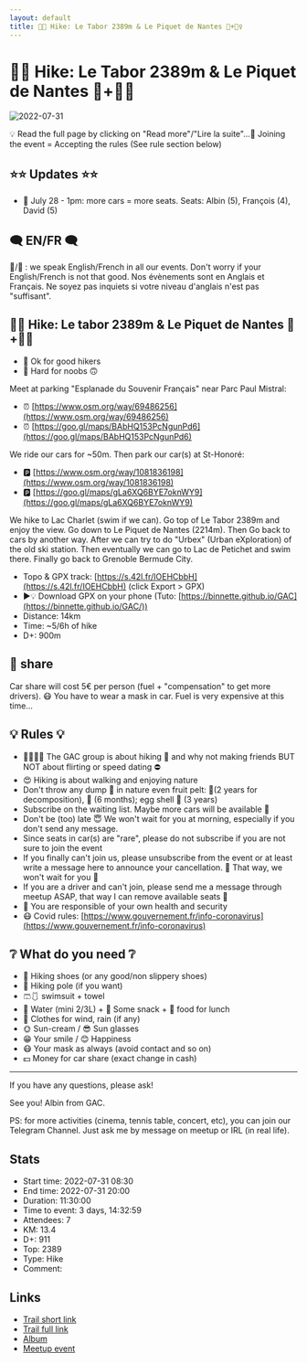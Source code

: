 ```yaml
---
layout: default
title: 🥾🔴 Hike: Le Tabor 2389m & Le Piquet de Nantes 🗻+🏊‍♀️
---
```


# 🥾🔴 Hike: Le Tabor 2389m & Le Piquet de Nantes 🗻+🏊‍♀️

![2022-07-31](../img/orig/2022-07-31.jpg)

💡 Read the full page by clicking on "Read more"/"Lire la suite"...💜
Joining the event = Accepting the rules (See rule section below)

##  ⭐⭐ Updates ⭐⭐ 

* 📅 July 28 - 1pm: more cars = more seats. Seats: Albin (5), François (4), David (5)

##  🗨️ EN/FR 🗨️ 
🦅/🐓 : we speak English/French in all our events. Don't worry if your English/French is not that good. Nos évènements sont en Anglais et Français. Ne soyez pas inquiets si votre niveau d'anglais n'est pas "suffisant".

##  🥾🔴 Hike: Le tabor 2389m & Le Piquet de Nantes 🗻+🏊‍♀️ 

* 🔵 Ok for good hikers
* 🔴 Hard for noobs 🙃

Meet at parking "Esplanade du Souvenir Français" near Parc Paul Mistral:

* ⏰ [https://www.osm.org/way/69486256](https://www.osm.org/way/69486256)
* ⏰ [https://goo.gl/maps/BAbHQ153PcNgunPd6](https://goo.gl/maps/BAbHQ153PcNgunPd6)

We ride our cars for \~50m. Then park our car(s) at St-Honoré:

* 🅿️ [https://www.osm.org/way/1081836198](https://www.osm.org/way/1081836198)
* 🅿️ [https://goo.gl/maps/gLa6XQ6BYE7oknWY9](https://goo.gl/maps/gLa6XQ6BYE7oknWY9)

We hike to Lac Charlet (swim if we can). Go top of Le Tabor 2389m and enjoy the view. Go down to Le Piquet de Nantes (2214m). Then Go back to cars by another way. After we can try to do "Urbex" (Urban eXploration) of the old ski station. Then eventually we can go to Lac de Petichet and swim there. Finally go back to Grenoble Bermude City.

* Topo & GPX track: [https://s.42l.fr/IOEHCbbH](https://s.42l.fr/IOEHCbbH) (click Export > GPX)
* ▶💡 Download GPX on your phone (Tuto: [https://binnette.github.io/GAC](https://binnette.github.io/GAC/))
* Distance: 14km
* Time: \~5/6h of hike
* D+: 900m

##  🚗 share 
Car share will cost 5€ per person (fuel + "compensation" to get more drivers). 😷 You have to wear a mask in car. Fuel is very expensive at this time...

##  💡 Rules 💡 

* 🚶‍♀️🚶‍♂️ The GAC group is about hiking 🥾 and why not making friends BUT NOT about flirting or speed dating ⛔
* 😍 Hiking is about walking and enjoying nature
* Don't throw any dump 🚮 in nature even fruit pelt: 🍌(2 years for decomposition), 🍊 (6 months); egg shell 🥚 (3 years)
* Subscribe on the waiting list. Maybe more cars will be available 🚗
* Don't be (too) late 😇 We won't wait for you at morning, especially if you don't send any message.
* Since seats in car(s) are "rare", please do not subscribe if you are not sure to join the event
* If you finally can't join us, please unsubscribe from the event or at least write a message here to announce your cancellation. 💜 That way, we won't wait for you 💜
* If you are a driver and can't join, please send me a message through meetup ASAP, that way I can remove available seats 🚗
* 💟 You are responsible of your own health and security
* 😷 Covid rules: [https://www.gouvernement.fr/info-coronavirus](https://www.gouvernement.fr/info-coronavirus)

##  ❔ What do you need ❔ 

* 🥾 Hiking shoes (or any good/non slippery shoes)
* 🥢 Hiking pole (if you want)
* 🩳🩱 swimsuit + towel
* 🧃 Water (mini 2/3L) + 🍫 Some snack + 🥗 food for lunch
* 🍃 Clothes for wind, rain (if any)
* 🌞 Sun-cream / 😎 Sun glasses
* 😁 Your smile / 😊 Happiness
* 😷 Your mask as always (avoid contact and so on)
* 💵 Money for car share (exact change in cash)

***

If you have any questions, please ask!

See you! Albin from GAC.

PS: for more activities (cinema, tennis table, concert, etc), you can join our Telegram Channel. Just ask me by message on meetup or IRL (in real life).

## Stats

- Start time: 2022-07-31 08:30
- End time: 2022-07-31 20:00
- Duration: 11:30:00
- Time to event: 3 days, 14:32:59
- Attendees: 7
- KM: 13.4
- D+: 911
- Top: 2389
- Type: Hike
- Comment: 

## Links

- [Trail short link](https://s.42l.fr/IOEHCbbH)
- [Trail full link]()
- [Album](https://binnette.github.io/GacImg2022/2022-07-31-🥾🔴-Hike-Le-Tabor-2389m-and-Le-Piquet-de-Nantes-🗻🏊‍♀️.html)
- [Meetup event](https://www.meetup.com/grenoble-adventure-club-english-french/events/287448341/)
